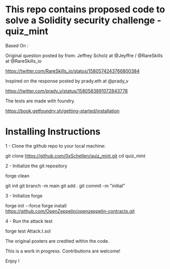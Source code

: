 # This repo contains proposed code to solve a Solidity security challenge - quiz_mint

Based On :

Original question posted by from: Jeffrey Scholz at @Jeyffre / @RareSkills at @RareSkills_io

https://twitter.com/RareSkills_io/status/1580574243766800384

Inspired on the response posted by prady.eth at @prady_v

https://twitter.com/prady_v/status/1580583891072843778

The tests are made with foundry.

https://book.getfoundry.sh/getting-started/installation


# Installing Instructions


1 - Clone the github repo to your local machine:

git clone https://github.com/0xSchellen/quiz_mint.git
cd quiz_mint


2 - Initialize the git repository 

forge clean

git init
git branch -m main
git add .
git commit -m "initial"

3 - Initialize forge

forge init --force
forge install https://github.com/OpenZeppelin/openzeppelin-contracts.git

4 - Run the attack test 

forge test Attack.t.sol

The original posters are credited within the code.

This is a work in progress. Contributions are welcome!

Enjoy !